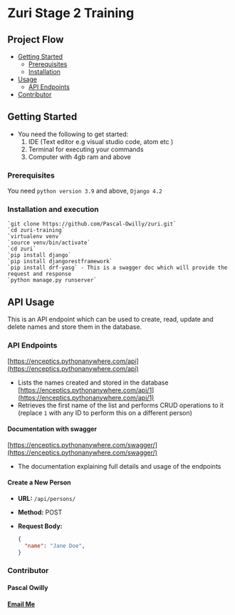 # Zuri Stage 2 Training

## Project Flow

- [Getting Started](#getting-started)
  - [Prerequisites](#prerequisites)
  - [Installation](#installation)
- [Usage](#usage)
  - [API Endpoints](#api-endpoints)
- [Contributor](#contributor)

## Getting Started

* You need the following to get started:
  1. IDE (Text editor e.g visual studio code, atom etc )
  2. Terminal for executing your commands
  3. Computer with 4gb ram and above

### Prerequisites

You need `python version 3.9` and above, `Django 4.2`

### Installation and execution

    `git clone https://github.com/Pascal-Owilly/zuri.git`
    `cd zuri-training`
    `virtualenv venv`
    `source venv/bin/activate`
    `cd zuri`
    `pip install django`
    `pip install djangorestframework`
    `pip install drf-yasg` - This is a swagger doc which will provide the request and response 
    `python manage.py runserver`

## API Usage

This is an API endpoint which can be used to create, read, update and delete names and store them in the database. 

### API Endpoints
 [https://enceptics.pythonanywhere.com/api](https://enceptics.pythonanywhere.com/api)

 - Lists the names created and stored in the database
 [https://enceptics.pythonanywhere.com/api/1](https://enceptics.pythonanywhere.com/api/1)
 - Retrieves the first name of the list and performs CRUD operations to it (replace `1` with any ID to perform this on a different person)

#### Documentation with swagger

 [https://enceptics.pythonanywhere.com/swagger/](https://enceptics.pythonanywhere.com/swagger/)
 - The documentation explaining full details and usage of the endpoints

#### Create a New Person

- **URL:** `/api/persons/`
- **Method:** POST
- **Request Body:**

  ```json
  {
    "name": "Jane Doe",
  }

### Contributor
#### Pascal Owilly
#### [Email Me](mailto:pascalouma54@gmail.com)
  

  
